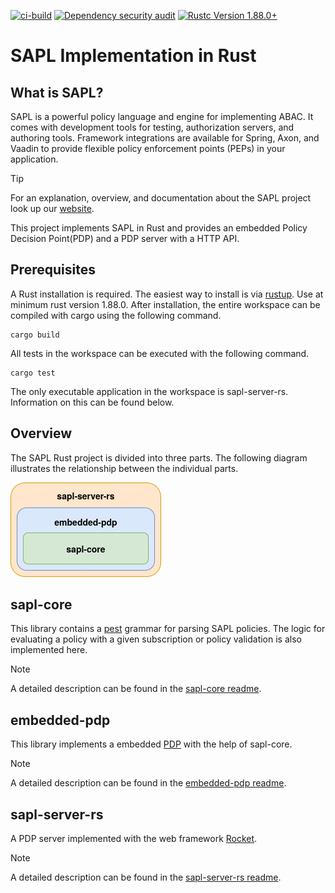 [![ci-build](https://github.com/FTKeV/sapl-rust/actions/workflows/ci-build.yml/badge.svg)](https://github.com/FTKeV/sapl-rust/actions/workflows/ci-build.yml)
[![Dependency security audit](https://github.com/FTKeV/sapl-rust/actions/workflows/audit.yml/badge.svg)](https://github.com/FTKeV/sapl-rust/actions/workflows/audit.yml)
<a href="https://blog.rust-lang.org/2025/06/26/Rust-1.88.0/"><img alt="Rustc Version 1.88.0+" src="https://img.shields.io/badge/rustc-1.88.0%2B-lightgrey.svg"/></a>

# SAPL Implementation in Rust

## What is SAPL?
SAPL is a powerful policy language and engine for implementing ABAC. It comes with development tools for testing, authorization servers, and authoring tools. Framework integrations are available for Spring, Axon, and Vaadin to provide flexible policy enforcement points (PEPs) in your application.


> [!TIP]
> For an explanation, overview, and documentation about the SAPL project look up our [website](https://sapl.io).

This project implements SAPL in Rust and provides an embedded Policy Decision Point(PDP) and a PDP server with a HTTP API.

## Prerequisites

A Rust installation is required. The easiest way to install is via [rustup](https://rustup.rs/). Use at minimum rust version 1.88.0. After installation, the entire workspace can be compiled with cargo using the following command.

```
cargo build
```

All tests in the workspace can be executed with the following command.

```
cargo test
```

The only executable application in the workspace is sapl-server-rs. Information on this can be found below.

## Overview
The SAPL Rust project is divided into three parts. The following diagram illustrates the relationship between the individual parts.

![Structure](assets/structure.png)

## sapl-core

This library contains a [pest](https://pest.rs) grammar for parsing SAPL policies. The logic for evaluating a policy with a given subscription or policy validation is also implemented here.

> [!NOTE]
> A detailed description can be found in the [sapl-core readme](sapl-core/README.md). 

## embedded-pdp

This library implements a embedded [PDP](https://sapl.io/docs/3.0.0-SNAPSHOT/2_3_PolicyDecisionPoint/) with the help of sapl-core.

> [!NOTE]
> A detailed description can be found in the [embedded-pdp readme](embedded-pdp/README.md). 

## sapl-server-rs

A PDP server implemented with the web framework [Rocket](https://rocket.rs/). 

> [!NOTE]
> A detailed description can be found in the [sapl-server-rs readme](sapl-server-rs/README.md). 
